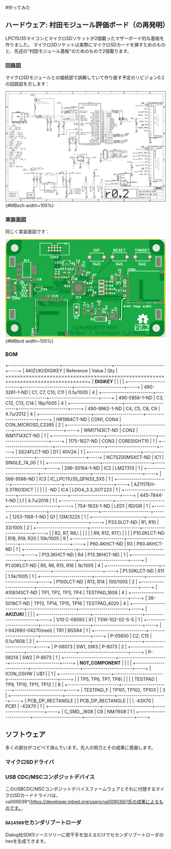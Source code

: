 
#作ってみた
## ハードウェア: 村田モジュール評価ボード（の再発明）
LPC11U35マイコンとマイクロSDソケットが2個載ったマザーボード的な基板を作りました。
マイクロSDソケットは実際にマイクロSDカードを挿すためのものと、先述の"村田モジュール基板"のためのもので2個載ります。

### 回路図
マイクロSDモジュールとの接続部で誤解していて作り直す予定のリビジョン0.2の回路図を示します：

![リビジョン0.2回路図](MurataMicroMBr02.sch.png){#MBsch width=105%}

### 実装面図
同じく実装面図です：

![リビジョン0.2実装図](MurataMicroMBr02.brd.png){#MBbrd width=105%}

### BOM
+-------------------------+------------------------+------------------------+-----+
| AKIZUKI/DIGIKEY         | Reference              | Value                  | Qty |
+=========================+========================+========================+=====+
| **DIGIKEY**             |                        |                        |     |
+-------------------------+------------------------+------------------------+-----+
| 490-3261-1-ND           | C1, C7, C10, C11       | 0.1u/1005              |  4  |
+-------------------------+------------------------+------------------------+-----+
| 490-5858-1-ND           | C3, C12, C13, C14      | 18p/1005               |  4  |
+-------------------------+------------------------+------------------------+-----+
| 490-9962-1-ND           | C4, C5, C8, C9         | 4.7u/2012              |  4  |
+-------------------------+------------------------+------------------------+-----+
| HR1964CT-ND             | CON1, CON4             | CON_MICROSD_C2395      |  2  |
+-------------------------+------------------------+------------------------+-----+
| WM17143CT-ND            | CON2                   | WM17143CT-ND           |  1  |
+-------------------------+------------------------+------------------------+-----+
| 1175-1627-ND            | CON3                   | CORESIGHT10            |  1  |
+-------------------------+------------------------+------------------------+-----+
| SS24FLCT-ND             | D1                     | 40V2A                  |  1  |
+-------------------------+------------------------+------------------------+-----+
| NC7SZ00M5XCT-ND         | IC1                    | SINGLE_74_00           |  1  |
+-------------------------+------------------------+------------------------+-----+
| 296-35164-1-ND          | IC2                    | LM27313                |  1  |
+-------------------------+------------------------+------------------------+-----+
| 568-9586-ND             | IC3                    | IC_LPC11U35_QFN33_5X5  |  1  |
+-------------------------+------------------------+------------------------+-----+
| AZ1117EH-3.3TRG1DICT    |                        |                        |     |
| -ND                     | IC4                    | LDO4_3.3_SOT223        |  1  |
+-------------------------+------------------------+------------------------+-----+
| 445-7844-1-ND           | L1                     | 4.7u/2016              |  1  |
+-------------------------+------------------------+------------------------+-----+
| 754-1633-1-ND           | LED1                   | RD/GR                  |  1  |
+-------------------------+------------------------+------------------------+-----+
| 1253-1168-1-ND          | Q1                     | 12M/3225               |  1  |
+-------------------------+------------------------+------------------------+-----+
| P33.0LCT-ND             | R1, R10                | 33/1005                |  2  |
+-------------------------+------------------------+------------------------+-----+
|                         | R2, R7, R8,\           |                        |     |
|                         | R9, R12, R17,\         |                        |     |
| P10.0KLCT-ND            | R18, R19, R20          | 10k/1005               |  9  |
+-------------------------+------------------------+------------------------+-----+
| P60.4KHCT-ND            | R3                     | P60.4KHCT-ND           |  1  |
+-------------------------+------------------------+------------------------+-----+
| P13.3KHCT-ND            | R4                     | P13.3KHCT-ND           |  1  |
+-------------------------+------------------------+------------------------+-----+
| P1.00KLCT-ND            | R5, R6, R15, R16       | 1k/1005                |  4  |
+-------------------------+------------------------+------------------------+-----+
| P1.50KLCT-ND            | R11                    | 1.5k/1005              |  1  |
+-------------------------+------------------------+------------------------+-----+
| P100LCT-ND              | R13, R14               | 100/1005               |  2  |
+-------------------------+------------------------+------------------------+-----+
| A106145CT-ND            | TP1, TP2, TP3, TP4     | TESTPAD_1608           |  4  |
+-------------------------+------------------------+------------------------+-----+
| 36-5019CT-ND            | TP13, TP14, TP15, TP16 | TESTPAD_4020           |  4  |
+-------------------------+------------------------+------------------------+-----+
| **AKIZUKI**             |                        |                        |     |
+-------------------------+------------------------+------------------------+-----+
| 1/10 C-08593            | X1                     | TSW-102-02-S-S         |  1  |
+-------------------------+------------------------+------------------------+-----+
| I-04269/I-04270(reel)   | TR1                    | BSS84                  |  1  |
+-------------------------+------------------------+------------------------+-----+
| P-05650                 | C2, C15                | 0.1u/1608              |  2  |
+-------------------------+------------------------+------------------------+-----+
| P-08073                 | SW1, SW3               | P-8073                 |  2  |
+-------------------------+------------------------+------------------------+-----+
| P-08214                 | SW2                    | P-8073                 |  1  |
+-------------------------+------------------------+------------------------+-----+
| **NOT_COMPONENT**       |                        |                        |     |
+-------------------------+------------------------+------------------------+-----+
| ICON_OSHW               | U$1                    |                        |  1  |
+-------------------------+------------------------+------------------------+-----+
|                         | TP5, TP6, TP7, TP8\    |                        |     |
| TESTPAD                 | TP9, TP10, TP11, TP12  |                        |  8  |
+-------------------------+------------------------+------------------------+-----+
| TESTPAD_F               | TP101, TP102, TP103    |                        |  3  |
+-------------------------+------------------------+------------------------+-----+
| PCB_DP_RECTANGLE        |                        | PCB_DP_RECTANGLE       |     |
| -43X70                  | PCB1                   | -43X70                 |  1  |
+-------------------------+------------------------+------------------------+-----+
| C_SMD__1608             | C6                     | NM/1608                |  1  |
+-------------------------+------------------------+------------------------+-----+


## ソフトウェア
多くの部分がコピペで済んでいます。先人の努力とその成果に感謝します。

### マイクロSDドライバ
### USB CDC/MSCコンポジットデバイス
このUSBCDC/MSCコンポジットデバイスファームウェアとそれに付随するマイクロSDカードドライバは、
va009039^[https://developer.mbed.org/users/va009039/]氏の成果によるものです。

### `DA14580`セカンダリブートローダ
Dialog社SDK5ソースツリーに若干手を加えるだけでセカンダリブートローダのhexを生成できます。
